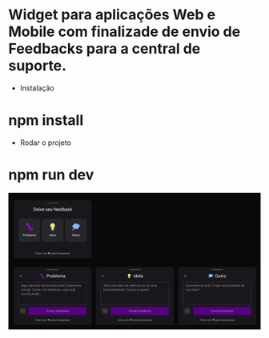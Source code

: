 # Widget para aplicações Web e Mobile com finalizade de envio de Feedbacks para a central de suporte.

- Instalação

# npm install

- Rodar o projeto

# npm run dev

<div align="center" >
  <img src="/src/assets/readme.png" width="700px">
</div>
